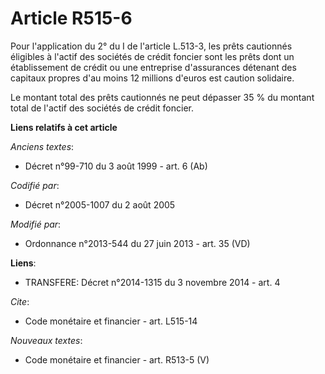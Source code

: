 # Article R515-6

Pour l'application du 2° du I de l'article    L.513-3, les prêts cautionnés éligibles à l'actif des sociétés de crédit
foncier sont les prêts dont un établissement de crédit ou une entreprise d'assurances détenant des capitaux propres d'au
moins 12 millions d'euros est caution solidaire. 

Le montant total des prêts cautionnés ne peut dépasser 35 % du montant total de l'actif des sociétés de crédit foncier.

**Liens relatifs à cet article**

_Anciens textes_:

  - Décret n°99-710 du 3 août 1999 - art. 6 (Ab)

_Codifié par_:

  - Décret n°2005-1007 du 2 août 2005

_Modifié par_:

  - Ordonnance n°2013-544 du 27 juin 2013 - art. 35 (VD)

**Liens**:

  - TRANSFERE: Décret n°2014-1315 du 3 novembre 2014 - art. 4

_Cite_:

  - Code monétaire et financier - art. L515-14

_Nouveaux textes_:

  - Code monétaire et financier - art. R513-5 (V)
